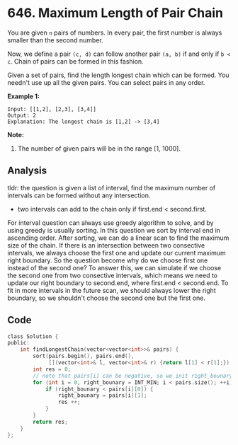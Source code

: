 # 646. Maximum Length of Pair Chain

You are given `n` pairs of numbers. In every pair, the first number is always smaller than the second number.

Now, we define a pair `(c, d)` can follow another pair `(a, b)` if and only if `b < c`. Chain of pairs can be formed in this fashion. 

Given a set of pairs, find the length longest chain which can be formed. You needn't use up all the given pairs. You can select pairs in any order.

**Example 1:**

```
Input: [[1,2], [2,3], [3,4]]
Output: 2
Explanation: The longest chain is [1,2] -> [3,4]
```



**Note:**

1. The number of given pairs will be in the range [1, 1000].

## Analysis

tldr: the question is given a list of interval, find the maximum number of intervals can be formed without any intersection.

* two intervals can add to the chain only if first.end < second.first.

For interval question can always use greedy algorithm to solve, and by using greedy is usually sorting. In this question we sort by interval end in ascending order. After sorting, we can do a linear scan to find the maximum size of the chain. If there is an intersection between two consective intervals, we always choose the first one and update our current maximum right boundary. So the question become why do we choose first one instead of the second one? To answer this, we can simulate if we choose the second one from two consective intervals, which means we need to update our right boundary to second.end, where first.end < second.end. To fit in more intervals in the future scan, we should always lower the right boundary, so we shouldn't choose the second one but the first one.

## Code

```c
class Solution {
public:
    int findLongestChain(vector<vector<int>>& pairs) {
        sort(pairs.begin(), pairs.end(), 
             [](vector<int>& l, vector<int>& r) {return l[1] < r[1];});
        int res = 0;
        // note that pairs[i] can be negative, so we init right_bounary to INT_MIN
        for (int i = 0, right_bounary = INT_MIN; i < pairs.size(); ++i) {
            if (right_bounary < pairs[i][0]) {
                right_bounary = pairs[i][1];
                res ++;
            }
        }
        return res;
    }
};
```
